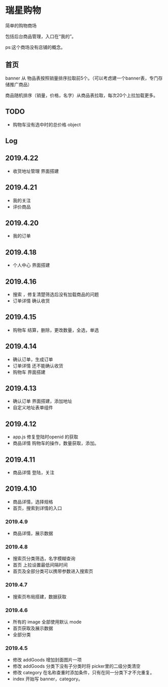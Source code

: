 # 瑞星购物

简单的购物商场

包括后台商品管理，入口在“我的”。

ps:这个商场没有店铺的概念。

## 首页

banner 从 物品表按照销量排序拉取前5个。（可以考虑建一个banner表，专门存储推广商品）

商品随机排序（销量，价格，名字）从商品表拉取，每次20个上拉加载更多。


## TODO
- 购物车没有选中时的总价格 object 

## Log
## 2019.4.22
- 收货地址管理 界面搭建
## 2019.4.21 
- 我的关注
- 评价商品
## 2019.4.20
- 我的订单
## 2019.4.18
- 个人中心 界面搭建
## 2019.4.16
- 搜索 ，修复清楚筛选后没有加载商品的问题
- 订单详情 确认收货
## 2019.4.15
- 购物车 结算，删除，更改数量，全选，单选
## 2019.4.14
- 确认订单，生成订单
- 订单详情 还不能确认收货
- 购物车 界面搭建
## 2019.4.13
- 确认订单 界面搭建，添加地址
- 自定义地址表单组件
## 2019.4.12
- app.js 修复登陆时openid 的获取
- 商品详情 购物车的操作，数量获取，添加。
## 2019.4.11
- 商品详情 登陆，关注
## 2019.4.10
- 商品详情，选择规格
- 首页，搜索到详情的入口
### 2019.4.9
- 商品详情，展示数据
### 2019.4.8
- 搜索页分类筛选，名字模糊查询
- 首页 上拉设置最低间隔时间
- 首页及全部分类可以携带参数进入搜索页
### 2019.4.7
- 搜索页布局搭建，数据获取

### 2019.4.6
- 所有的 image 全部使用默认 mode
- 首页获取及展示数据
- 全部分类

### 2019.4.5

- 修改 addGoods 增加封面图片一项
- 修改 addGoods 分类下没有子分类时将 picker里的二级分类清空
- 修改 category 在名称查重时添加条件，只有在同一分类下才不允重复。
- index 开始写 banner，category。
